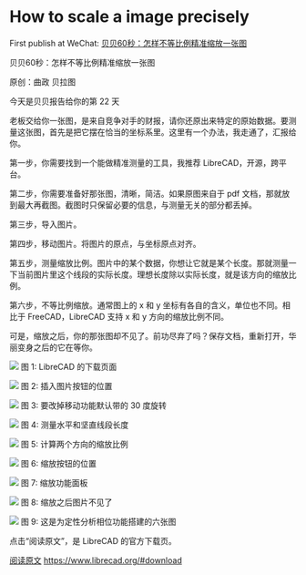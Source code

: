 # How to scale a image precisely

First publish at WeChat: [贝贝60秒：怎样不等比例精准缩放一张图](https://mp.weixin.qq.com/s/Q6mO7ZUXE3cqQyUxbI7Tcg)

贝贝60秒：怎样不等比例精准缩放一张图 

原创：曲政 贝拉图 

今天是贝贝报告给你的第 22 天

老板交给你一张图，是来自竞争对手的财报，请你还原出来特定的原始数据。要测量这张图，首先是把它摆在恰当的坐标系里。这里有一个办法，我走通了，汇报给你。

第一步，你需要找到一个能做精准测量的工具，我推荐 LibreCAD，开源，跨平台。

第二步，你需要准备好那张图，清晰，简洁。如果原图来自于 pdf 文档，那就放到最大再截图。截图时只保留必要的信息，与测量无关的部分都丢掉。

第三步，导入图片。

第四步，移动图片。将图片的原点，与坐标原点对齐。

第五步，测量缩放比例。图片中的某个数据，你想让它就是某个长度。那就测量一下当前图片里这个线段的实际长度。理想长度除以实际长度，就是该方向的缩放比例。

第六步，不等比例缩放。通常图上的 x 和 y 坐标有各自的含义，单位也不同。相比于 FreeCAD，LibreCAD 支持 x 和 y 方向的缩放比例不同。

可是，缩放之后，你的那张图却不见了。前功尽弃了吗？保存文档，重新打开，华丽变身之后的它在等你。

![](https://ws2.sinaimg.cn/large/006tNc79ly1g34l4ui50nj30u00jcdi0.jpg)
图 1: LibreCAD 的下载页面

![](https://ws4.sinaimg.cn/large/006tNc79ly1g34l59rtvvj30u0102q63.jpg)
图 2: 插入图片按钮的位置

![](https://ws1.sinaimg.cn/large/006tNc79ly1g34l5jrdz6j30mc0e8mxv.jpg)
图 3: 要改掉移动功能默认带的 30 度旋转

![](https://ws2.sinaimg.cn/large/006tNc79ly1g356c4lpu3j30fm0asjs7.jpg)
图 4: 测量水平和坚直线段长度

![](https://ws2.sinaimg.cn/large/006tNc79ly1g356cetughj30p60g6q3n.jpg)
图 5: 计算两个方向的缩放比例

![](https://ws1.sinaimg.cn/large/006tNc79ly1g356nk0p6yj30u00m7q5v.jpg)
图 6: 缩放按钮的位置

![](https://ws4.sinaimg.cn/large/006tNc79ly1g356nyj4kyj30na0f6gmd.jpg)
图 7: 缩放功能面板

![](https://ws4.sinaimg.cn/large/006tNc79ly1g356py4i6yj30u00pytbj.jpg)
图 8: 缩放之后图片不见了

![](https://ws2.sinaimg.cn/large/006tNc79ly1g356qeul9nj30u00etgnj.jpg)
图 9: 这是为定性分析相位功能搭建的六张图

点击“阅读原文”，是 LibreCAD 的官方下载页。

[阅读原文](https://www.librecad.org/#download) https://www.librecad.org/#download
